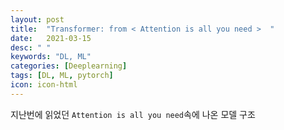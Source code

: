 ```yaml
---
layout: post
title:  "Transformer: from < Attention is all you need >  "
date:   2021-03-15
desc: " "
keywords: "DL, ML"
categories: [Deeplearning]
tags: [DL, ML, pytorch]
icon: icon-html
---
```




지난번에 읽었던 `Attention is all you need`속에 나온 모델 구조 
